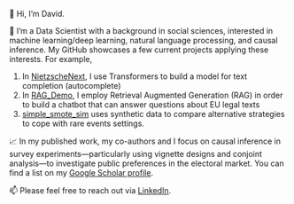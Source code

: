 👋 Hi, I’m David.

💼 I’m a Data Scientist with a background in social sciences, interested in machine learning/deep learning, natural language processing, and causal inference. My GitHub showcases a few current projects applying these interests. For example,
1. In [NietzscheNext](https://github.com/davidhilpert/NietzscheNext), I use Transformers to build a model for text completion (autocomplete)
2. In [RAG_Demo](https://github.com/davidhilpert/RAG_Demo), I employ Retrieval Augmented Generation (RAG) in order to build a chatbot that can answer questions about EU legal texts
3. [simple_smote_sim](https://github.com/davidhilpert/simple_smote_sim) uses synthetic data to compare alternative strategies to cope with rare events settings. 

📈 In my published work, my co-authors and I focus on causal inference in survey experiments—particularly using vignette designs and conjoint analysis—to investigate public preferences in the electoral market. You can find a list on my [Google Scholar profile](https://scholar.google.de/citations?user=RkCa68wAAAAJ&hl=de).

📫 Please feel free to reach out via [LinkedIn](https://de.linkedin.com/in/david-hilpert-363208135).

<!---
1. [**Divided we Unite**](https://www.cambridge.org/core/journals/american-political-science-review/article/divided-we-unite-the-nature-of-partyism-and-the-role-of-coalition-partnership-in-europe/B46AE5A929EA42FE817FE6273B0243E8): A multidimensional vignette design (conjoint analysis) on the extent of emotional polarization along party lines in 25 European countries (w. H. Hahm, T. König)
2. [**Divided by Europe**](https://www.tandfonline.com/doi/abs/10.1080/01402382.2022.2133277): A multidimensional vignette design (conjoint analysis) on the extent of emotional polarization between supporters and opponents of European integration in that same 25 EU member states (w. H. Hahm, T. König)
3. [**Wheeling and dealing behind closed doors**](https://www.cambridge.org/core/journals/political-science-research-and-methods/article/wheeling-and-dealing-behind-closed-doors-estimating-the-causal-effect-of-transparency-on-policy-evaluations-using-a-survey-experiment/F38E9DCA76E8DA5B44D44CA81C1BFF1A): A vignette design on the effect of transparency on the perception of international trade agreements (w. S. Juhl)
4. [**Institutional reform and public attitudes toward EU decision making**](https://ejpr.onlinelibrary.wiley.com/doi/full/10.1111/1475-6765.12361): A multidimensional vignette design (conjoint analysis) public support for alternative institutional architectures for the EU (w. H. Hahm, T. König)

- 👋 Hi, I’m @davidhilpert
- 👀 I’m interested in ...
- 🌱 I’m currently learning ...
- 💞️ I’m looking to collaborate on ...
- 📫 How to reach me ...
- 😄 Pronouns: ...
- ⚡ Fun fact: ...

🌱 I’m currently learning [specific technology or language].
💼 I’m a [your profession or role] with a passion for [your interests or specialties].
🔧 I love working on projects related to [mention specific topics or projects].
📫 Feel free to reach out: [your email or preferred contact method].
🚀 Check out my latest projects below!

davidhilpert/davidhilpert is a ✨ special ✨ repository because its `README.md` (this file) appears on your GitHub profile.
You can click the Preview link to take a look at your changes.
--->
